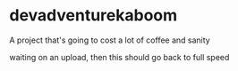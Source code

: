 # devadventurekaboom

A project that's going to cost a lot of coffee and sanity

waiting on an upload, then this should go back to full speed
